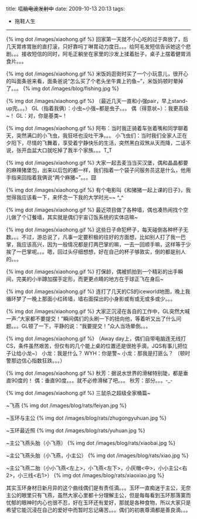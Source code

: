 title: 嗞~~脑电波发射中~~
date: 2009-10-13 20:13
tags: 
- 拖鞋人生
---

{% img dot /images/xiaohong.gif %} 回家第一天就不小心吃的过于奔放了，后几天胃疼胃胀的直打滚，只好靠吗丁啉胃动力度日。。。给阿毛发短信告诉她这个悲剧。。。接收短信的同时，阿毛正躺坐在家里的沙发上揉着肚子，桌子上摆着健胃消食片。。。

{% img dot /images/xiaohong.gif %} 米饭妈逛街时买了一个小玩意儿，很开心的叫面条爸来看，面条爸说“怎么买了个老头坐牛粪上钓鱼~”，米饭妈顿时晕掉了。。。
{% img dot /images/blog/fishing.jpg %}

{% img dot /images/xiaohong.gif %} （最近几天一直和小强pair，早上stand-up完。。。）
GL（指着我俩）：小虫~小强~都是虫子。。。
偶（得意状~）：我更高级~！
GL：对，你是基类~！

{% img dot /images/xiaohong.gif %} 
阿布：当时我正骑着车张着嘴和同学聊着天，突然满口的小飞虫，我狂呸也没吐干净。。。
小飞虫们：当时我们全家人正在夕阳下，尽情的飞舞着，享受着宁静快乐的生活，突然黑白双煞从天而降，二话不说，张开血盆大口就吃掉了我半个家族。。。T_T

{% img dot /images/xiaohong.gif %} 大家一起去麦当当买汉堡，偶和晶晶都要的麻辣猪堡包，出来以后包的都一样，我们指着一个袋子问服务员这是什么，他用手指来回指着我俩说“两个麻猪~”。。。囧

{% img dot /images/xiaohong.gif %} 有个电影叫《和猪猪一起上课的日子》，我觉得我应该看一下，来怀念一下我的大学时光~~ ^_^

{% img dot /images/xiaohong.gif %} 最近项目做了各种墙，偶也凑热闹找个空儿做了个订餐墙，其实就是偶们宇宙订饭系统的实体店嘛~

{% img dot /images/xiaohong.gif %} 这些日子命犯杯子，每天碰倒各种杯子无数。。。不过，游总说了，凡事一定要积极的往好的方面想，比如别人打了我一巴掌，我应该高兴，因为一般情况都是打两巴掌的嘛，一去一回顺手嘛，这样等于少挨了一巴掌呢。。。嗯，回过头仔细想想，好在自己的杯子够敦实，倒的都是别人的。。。

{% img dot /images/xiaohong.gif %} 打保龄，偶被抓拍到一个精彩的出手瞬间，完美的小半蹲加摆手定形，而更更点睛的地方在于球正飞在身后~

{% img dot /images/xiaohong.gif %} 连打了几天的CS的iceworld地图，晚上我循环梦了一晚上那面小红砖墙，墙右面探出的小身影或有或无或多或少。。。

{% img dot /images/xiaohong.gif %} 大家正沉浸在各自的工作中，GL突然大喊一声:“大家都不要提交！”瞬间偶们的头刷一下的扭向他，等着听又出了什么问题。。。GL顿了一下，平静的说：“我要提交！”众人当场晕倒。。。

{% img dot /images/xiaohong.gif %} （Away day上，偶们自带电脑连无线打CS，条件虽然艰苦，但仅有的几个能上桌的位置还是很抢手滴，JQS有事儿把位子让给小龙~）
小龙：我是什么？
WYH：你是警~
小龙：那我是打匪么？
（顿时警那边信心指数狂跌。。。）

{% img dot /images/xiaohong.gif %} 
秋芳：据说水世界的滑梯特别陡，都是垂直90度的！
偶：垂直90度。。。就不必修滑梯了吧。。。
秋芳：部分。。。-_-

{% img dot /images/xiaohong.gif %} 三鼠杀之超级全家桶篇~

~飞燕
{% img dot /images/blog/rats/feiyan.jpg %}

~玉环与主公
{% img dot /images/blog/rats/zhugongyuhuan.jpg %}

~玉环最近照
{% img dot /images/blog/rats/yuhuan.jpg %}

~主公飞燕头胎（小飞燕）
{% img dot /images/blog/rats/xiaobai.jpg %}

~主公飞燕头胎（小飞燕，小主公）
{% img dot /images/blog/rats/xiao.jpg %}

~主公飞燕二胎（小小飞燕<左上>，小飞燕<左下>，小灰帽<中>，小小主公<右2>，小三线<右1>）
{% img dot /images/blog/rats/xiaoxiao.jpg %}

其实玉环身材日新月异的这个曲线偶们是有责任滴。。。玉环一直痴迷于主公，无奈主公的眼里只有飞燕，虽然大家心里都十分理解主公，但是每每看到玉环那落寞而忧郁的眼神时内心也很不忍，好在玉环还有爱好，那就是各种食物，所以大家只是希望它能沉浸在自己的爱好中而暂时忘记痛苦。。。偶们的初衷尊滴都是善良滴。。。